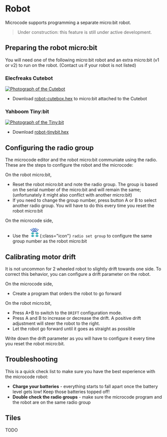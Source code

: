 # Robot

Microcode supports programming a separate micro:bit robot.

> Under construction: this feature is still under active development.

## Preparing the robot micro:bit

You will need one of the following micro:bit robot and an extra micro:bit (v1 or v2) to run on the robot. (Contact us if your robot is not listed)

### Elecfreaks Cutebot

[![Photograph of the Cutebot](https://images.elecfreaks.com/catalog/product/cache/7918c6953a45f9302b15c05016f89bfd/e/f/ef08209-12.jpg)](https://www.elecfreaks.com/micro-bit-smart-cutebot.html)

-   Download [robot-cutebox.hex](https://microsoft.github.io/microcode/assets/robot-cutebox.hex) to micro:bit attached to the Cutebot

### Yahboom Tiny:bit

[![Photograph of the Tiny:bit](http://www.yahboom.net/Public/images/newsimg/65019ce3abf0c.jpg)](http://www.yahboom.net/study/Tiny:bit)

-   Download [robot-tinybit.hex](https://microsoft.github.io/microcode/assets/robot-tinybit.hex)

## Configuring the radio group

The microcode editor and the robot micro:bit communiate using the radio. These are the steps to configure the robot and the microcode:

On the robot micro:bit,

-  Reset the robot micro:bit and note the radio group. The group is based on the serial number of the micro:bit and will remain the same; (unfortunately it might also conflict with another micro:bit)
-  If you need to change the group number, press button A or B to select another radio group. You will have to do this every time you reset the robot micro:bit

On the microcode side, 

-  Use the ![radio set group](./images/generated/icon_A6A.png){:class="icon"} `radio set group` to configure the same group number as the robot micro:bit

## Calibrating motor drift

It is not uncommon for 2 wheeled robot to slightly drift towards one side. To correct this behavior, you can configure a drift parameter on the robot. 

On the microcode side,

-  Create a program that orders the robot to go forward

On the robot micro:bit,

-  Press A+B to switch to the `DRIFT` configuration mode.
-  Press A and B to increase or decrease the drift. A positive drift adjustment will steer the robot to the right.
-  Let the robot go forward until it goes as straight as possible

Write down the drift parameter as you will have to configure it every time you reset the robot micro:bit.

## Troubleshooting

This is a quick check list to make sure you have the best experience with the microcode robot:

-   **Charge your batteries** - everything starts to fall apart once the battery level gets low! Keep those batteries topped off!
-   **Double check the radio groups** - make sure the microcode program and the robot are on the same radio group

## Tiles

TODO
